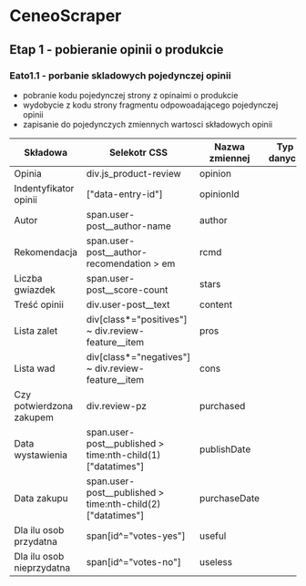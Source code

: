 # CeneoScraper
## Etap 1 - pobieranie opinii o produkcie
### Eato1.1 - porbanie skladowych pojedynczej opinii
- pobranie kodu pojedynczej strony z opinaimi o produkcie
- wydobycie z kodu strony fragmentu odpowoadającego pojedynczej opinii
- zapisanie do pojedynczych zmiennych wartosci składowych opinii

 |Składowa|Selekotr CSS|Nazwa zmiennej|Typ danych|
 |--------|------------|--------------|----------|
 |Opinia|div.js_product-review|opinion||
 |Indentyfikator opinii|["data-entry-id"]|opinionId||
 |Autor|span.user-post__author-name|author||
 |Rekomendacja|span.user-post__author-recomendation > em|rcmd||
 |Liczba gwiazdek|span.user-post__score-count|stars||
 |Treść opinii|div.user-post__text|content||
 |Lista zalet|div[class*="positives"] ~ div.review-feature__item|pros||
 |Lista wad|div[class*="negatives"] ~ div.review-feature__item|cons||
 |Czy potwierdzona zakupem|div.review-pz|purchased||
 |Data wystawienia|span.user-post__published > time:nth-child(1)["datatimes"]|publishDate||
 |Data zakupu|span.user-post__published > time:nth-child(2)["datatimes"]|purchaseDate||
 |Dla ilu osob przydatna|span[id^="votes-yes"]|useful||
 |Dla ilu osob nieprzydatna|span[id^="votes-no"]|useless||
